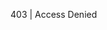 403 | Access Denied
<!---
2ee4jnufew/2ee4jnufew is a ✨ special ✨ repository because its `README.md` (this file) appears on your GitHub profile.
You can click the Preview link to take a look at your changes.
--->
